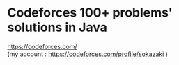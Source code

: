 # Codeforces 100+ problems' solutions in Java

https://codeforces.com/  
(my account : https://codeforces.com/profile/sokazaki )  
